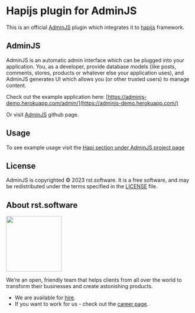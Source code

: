 # Hapijs plugin for AdminJS

This is an official [AdminJS](https://github.com/SoftwareBrothers/adminjs) plugin which integrates it to [hapijs](https://hapijs.com/) framework.

## AdminJS

AdminJS is an automatic admin interface which can be plugged into your application. You, as a developer, provide database models (like posts, comments, stores, products or whatever else your application uses), and AdminJS generates UI which allows you (or other trusted users) to manage content.

Check out the example application here: [https://adminjs-demo.herokuapp.com/admin/](https://adminjs-demo.herokuapp.com/)

Or visit [AdminJS](https://github.com/SoftwareBrothers/adminjs) github page.

## Usage

To see example usage visit the [Hapi section under AdminJS project page](https://softwarebrothers.github.io/adminjs-dev/module-adminjs-hapijs.html)

## License

AdminJS is copyrighted © 2023 rst.software. It is a free software, and may be redistributed under the terms specified in the [LICENSE](LICENSE.md) file.

## About rst.software

<img src="https://pbs.twimg.com/profile_images/1367119173604810752/dKVlj1YY_400x400.jpg" width=150>

We’re an open, friendly team that helps clients from all over the world to transform their businesses and create astonishing products.

* We are available for [hire](https://www.rst.software/estimate-your-project).
* If you want to work for us - check out the [career page](https://www.rst.software/join-us).

